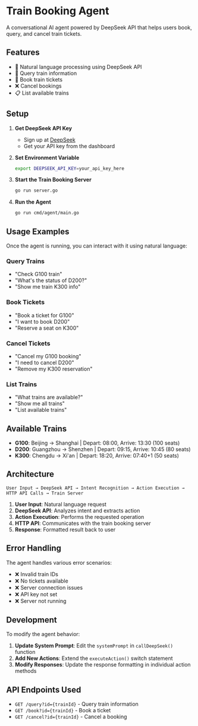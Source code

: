 # Train Booking Agent

A conversational AI agent powered by DeepSeek API that helps users book, query, and cancel train tickets.

## Features

- 🤖 Natural language processing using DeepSeek API
- 🚄 Query train information
- 🎫 Book train tickets
- ❌ Cancel bookings
- 📋 List available trains

## Setup

1. **Get DeepSeek API Key**
   - Sign up at [DeepSeek](https://platform.deepseek.com/)
   - Get your API key from the dashboard

2. **Set Environment Variable**
   ```bash
   export DEEPSEEK_API_KEY=your_api_key_here
   ```

3. **Start the Train Booking Server**
   ```bash
   go run server.go
   ```

4. **Run the Agent**
   ```bash
   go run cmd/agent/main.go
   ```

## Usage Examples

Once the agent is running, you can interact with it using natural language:

### Query Trains
- "Check G100 train"
- "What's the status of D200?"
- "Show me train K300 info"

### Book Tickets
- "Book a ticket for G100"
- "I want to book D200"
- "Reserve a seat on K300"

### Cancel Tickets
- "Cancel my G100 booking"
- "I need to cancel D200"
- "Remove my K300 reservation"

### List Trains
- "What trains are available?"
- "Show me all trains"
- "List available trains"

## Available Trains

- **G100**: Beijing → Shanghai | Depart: 08:00, Arrive: 13:30 (100 seats)
- **D200**: Guangzhou → Shenzhen | Depart: 09:15, Arrive: 10:45 (80 seats)  
- **K300**: Chengdu → Xi'an | Depart: 18:20, Arrive: 07:40+1 (50 seats)

## Architecture

```
User Input → DeepSeek API → Intent Recognition → Action Execution → HTTP API Calls → Train Server
```

1. **User Input**: Natural language request
2. **DeepSeek API**: Analyzes intent and extracts action
3. **Action Execution**: Performs the requested operation
4. **HTTP API**: Communicates with the train booking server
5. **Response**: Formatted result back to user

## Error Handling

The agent handles various error scenarios:
- ❌ Invalid train IDs
- ❌ No tickets available
- ❌ Server connection issues
- ❌ API key not set
- ❌ Server not running

## Development

To modify the agent behavior:

1. **Update System Prompt**: Edit the `systemPrompt` in `callDeepSeek()` function
2. **Add New Actions**: Extend the `executeAction()` switch statement
3. **Modify Responses**: Update the response formatting in individual action methods

## API Endpoints Used

- `GET /query?id={trainId}` - Query train information
- `GET /book?id={trainId}` - Book a ticket
- `GET /cancel?id={trainId}` - Cancel a booking
